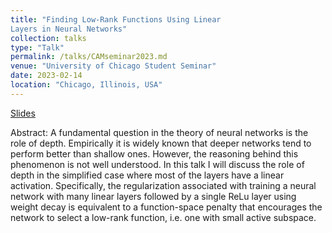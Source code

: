 ```yaml
---
title: "Finding Low-Rank Functions Using Linear
Layers in Neural Networks"
collection: talks
type: "Talk"
permalink: /talks/CAMseminar2023.md
venue: "University of Chicago Student Seminar"
date: 2023-02-14
location: "Chicago, Illinois, USA"
---
```


[Slides](../files/CAM_Seminar_Linear_Layers_Talk.pdf)

Abstract: A fundamental question in the theory of neural networks is the role of depth. Empirically it is widely known that deeper networks tend to perform better than shallow ones. However, the reasoning behind this phenomenon is not well understood. In this talk I will discuss the role of depth in the simplified case where most of the layers have a linear activation. Specifically, the regularization associated with training a neural network with many linear layers followed by a single ReLu layer using weight decay is equivalent to a function-space penalty that encourages the network to select a low-rank function, i.e. one with small active subspace.

